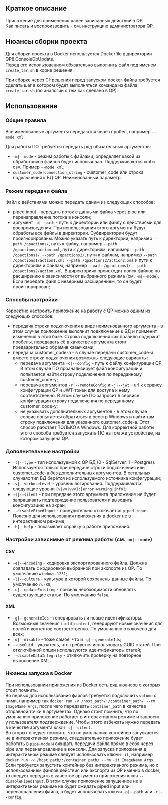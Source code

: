 ## Краткое описание

Приложение для применения ранее записанных действий в QP.  
Как писать и воспроизводить - см. инструкцию администратора QP.  

## Нюансы сборки проекта

Для сборки проекта в Docker используется Dockerfile в директории QP8.ConsoleDbUpdate.  
Перед его использованием обязательно выполнить файл под именем `create_tar.sh` в корне решения.  

При сборке через CI-решения перед запуском docker-файла требуется сделать шаг в котором будет выполняться команда из файла `create_tar.sh` (по аналогии с тем как сделано в QP).  

## Использование  

### Общие правила

Все именованные аргументы передаются через пробел, например `--mode xml`.  

Для работы ПО требуется передать ряд обязательных аргументов:  

- `-m|--mode` - режим работы с файлами, определяет какой из обработчиков файлов будет использован. Поддерживаются xml и csv. Пример `--mode xml`;  
- `customer_code|connection_string` - customer_code или строка подключения к БД QP. Неименованный параметр.

### Режим передачи файла  

Файл с действиями можно передать одним из следующих способов:  

- piped input - передать поток с данными файла через pipe или перенаправление потока в консоли;  
- аргумент `-p|--path` - путь к директории или файлу с действиями для воспроизведения. При использовании этого аргумента будут обработы все файлы в директории. Субдиректории будут проигнорированы. Можно указать путь к директории, например `--path /qpactions/`, путь к файлу, например `--path /qpactions/action.xml`, пути к директориям, например `--path /qpactions1/ --path /qpactions2/`, пути к файлам, например `--path /qpactions1/action1.xml --path /qpactions2/action2.xml` и пути к директориям и файлам, например `--path /qpactions1/ --path /qpactions2/action.xml`. В директориях происходит поиск файлов по расширению в зависимости от выбранного режима (см. `-m|--mode`). Если передать файл с неверным расширением, то он будет проигнорирован;  

### Способы настройки  

Корректно настроить приложение на работу с QP можно одним из следующих способов:  

- передача строки подключения в виде неименованного аргумента - в этом случае приложение выполнит подключение к БД и применит изменения в этой базе. Строка подключения как правило содержит пробелы, передавать её в качестве аргумента стоит предварительно обрамив кавычками;  
- передача customer_code-а - в случае передачи customer_code-а вместо строки подключения возможны следующие варианты:  
    - передача аргумента `-c|--config` - путь к файлу конфигурации QP. В этом случае ПО проанализирует файл конфигурации и попытается найти строку подключения по переданному customer_code-у;  
    - передача аргументов `-r|--remoteConfig` и `-j|--jwt` - url к сервису конфигурации QP и JWT-токен для доступа к нему соответственно. В этом случае ПО запросит в сервисе конфигурации строку подключения по переданному customer_code-у;  
    - не указывать дополнительных аргументов - в этом случае сервис попытается обратиться в реестр Windows и найти там строку подключения для указанного customer_code-а. Этот способ работает ТОЛЬКО в Windows. Для корректной работы этого способа требуется запускать ПО на том же устройстве, на котором запущена QP.  

### Дополнительные настройки  

- `-t|--type` - тип используемой с QP БД (0 - SqlServer, 1 - Postgres). Используется только при передаче строки подключения или customer_code-а без дополнительных аргументов. В остальных случаях тип БД берётся из используемого источника конфигурации;  
- `-v|--verboseLevel` - уровень логирования. Поддерживаются следующие уровни `[v|vv|vvv]:[error|warning|info]`;  
- `-s|--silent` - при передаче этого аргумента приложение не будет запрашивать подтверждение пользователя и выводить конфигурацию на экран;  
- `--disablePipedInput` - принудительно отключается `piped-input`. Полезно для использования приложения в docker не в интерактивном режиме;  
- `-h|--help` - показывает справку о работе приложения.  

### Настройки зависимые от режима работы (см. `-m|--mode`)  

#### CSV  

- `-e|--encoding` - кодировка экспортированного файла. Должна совпадать с кодировкой выбранной при экспорте из QP. По умолчанию `windows-1251`;  
- `-l|--culture` - культура в которой сохранены данные файлы. По умолчанию `ru-RU`;  
- `-u|--updateExisting` - признак необходимости обновлять существующие статьи. По умолчанию `false`.  

#### XML  

- `-g|--generateIds` - генерировать ли новые идентификаторы. Возможные значения `field|content`, генерируют новые значения для полей и контентов соответственно. По умолчанию отключено для всех;  
- `-d|--disable` - тоже самое, что и `-g|--generateIds`;  
- `--useGuid` - указатель, что требуется использовать GUID статей. При отключённой опции используются идентификаторы статей;  
- `--disableDataIntegrity` - отключить проверку на повторное выполнение XML.

### Нюансы запуска в Docker  

При использовании приложения из Docker есть ряд нюансов о которых стоит помнить.  
Во первых для использования файлов требуется подключить `volume` с ними, например так `docker run -v /host_path/:/container_path/ --rm ImageName Args`, после чего передавать `container_path` в качестве отправной точки в аргументах. Однако стоит помнить, что по умолчанию приложение работает в интерактивном режиме и запросит у пользователя подтверждение. Чтобы этого избежать нужно передать в качестве аргумента ключ `-s|--silent`.  
Во вторых следует помнить, что по умолчанию контейнер запускается не в интерактивном режиме, следовательно приложение будет работать в `pipe-mode` и ожидать передачи файла прямо в себя через pipe или перенаправление в консоли. Для запуска приложения в интерактивном режиме следует использовать ключи `-it`, например `docker run -v /host_path/:/container_path/ --rm -it ImageName Args`.  
Если требуется запустить контейнер без интерактивного режима, но с использованием файлов действия или экспорта из QP именно в docker, то следует передать в качестве аргумента приложения ключ `--disablePipedInput`. В этом случае приложение запущенное не в интерактивном режиме не будет ожидать piped input или перенаправления файла, а будет использовать ключи `-p|--path` или `-c|--config`.  